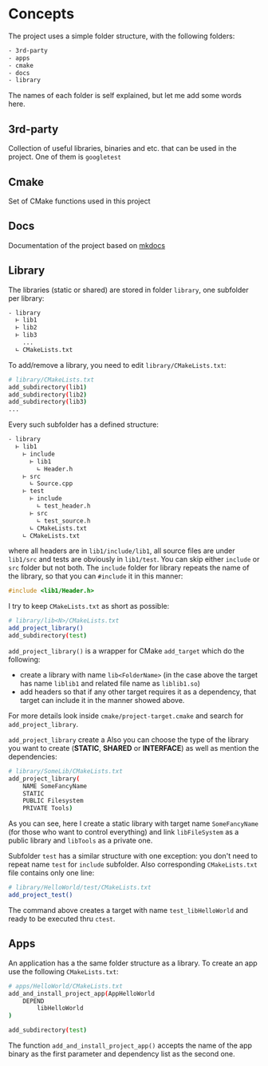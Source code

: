 # Concepts

The project uses a simple folder structure, with the following folders:


```bash
- 3rd-party
- apps
- cmake
- docs
- library
```

The names of each folder is self explained, but let me add some words here. 


## 3rd-party

Collection of useful libraries, binaries and etc. that can be used in the project. One of them is `googletest`

## Cmake

Set of CMake functions used in this project

## Docs

Documentation of the project based on [mkdocs](https://www.mkdocs.org/user-guide/installation/)

## Library

The libraries (static or shared) are stored in folder `library`,
one subfolder per library:

```bash
- library
  ⊢ lib1
  ⊢ lib2
  ⊢ lib3
    ...
  ∟ CMakeLists.txt
```

To add/remove a library, you need to edit `library/CMakeLists.txt`:

```bash
# library/CMakeLists.txt
add_subdirectory(lib1)
add_subdirectory(lib2)
add_subdirectory(lib3)
...
```

Every such subfolder has a defined structure:

```bash
- library
  ⊢ lib1
    ⊢ include
      ⊢ lib1
        ∟ Header.h   
    ⊢ src
      ∟ Source.cpp
    ⊢ test
      ⊢ include
        ∟ test_header.h
      ⊢ src
        ∟ test_source.h 
      ∟ CMakeLists.txt    
    ∟ CMakeLists.txt  
```

where all headers are in `lib1/include/lib1`, all source files are under `lib1/src` and tests are obviously in `lib1/test`. You can skip either `include` or `src` folder but not both. The `include` folder for library repeats the name of the library, so that you can `#include` it in this manner:

```c++
#include <lib1/Header.h>
```

I try to keep `CMakeLists.txt` as short as possible:

```bash
# library/lib<N>/CMakeLists.txt
add_project_library()
add_subdirectory(test)
```

`add_project_library()` is a wrapper for CMake `add_target` which do the following:

* create a library with name `lib<FolderName>` (in the case above the target has name `liblib1` and related file name as `liblib1.so`)
* add headers so that if any other target requires it as a dependency, that target can include it in the manner showed above.

For more details look inside `cmake/project-target.cmake` and search for `add_project_library`.

`add_project_library` create a Also you can choose the type of the library you want to create (**STATIC**, **SHARED** or **INTERFACE**) as well as mention the dependencies:

```bash
# library/SomeLib/CMakeLists.txt
add_project_library(
    NAME SomeFancyName
    STATIC
    PUBLIC Filesystem
    PRIVATE Tools)
```

As you can see, here I create a static library with target name `SomeFancyName` (for those who want to control everything) and link `libFileSystem` as a public library and `libTools` as a private one.

Subfolder `test` has a similar structure with one exception: you don't need to repeat name `test` for `include` subfolder. Also corresponding `CMakeLists.txt` file contains only one line:

```bash
# library/HelloWorld/test/CMakeLists.txt
add_project_test()
```

The command above creates a target with name `test_libHelloWorld` and ready to be executed thru `ctest`.

## Apps

An application has a the same folder structure as a library. To create an app use the following `CMakeLists.txt`:

```bash
# apps/HelloWorld/CMakeLists.txt
add_and_install_project_app(AppHelloWorld
    DEPEND
        libHelloWorld
)

add_subdirectory(test)
```

The function `add_and_install_project_app()` accepts the name of the app binary as the first parameter and dependency list as the second one. 
